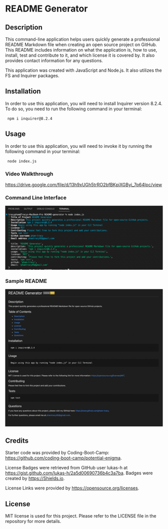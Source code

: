 # README Generator

## Description

This command-line application helps users quickly generate a professional README Markdown file when creating an open source project on GitHub. This README includes information on what the application is, how to use, install, test and contribute to it, and which license it is covered by. It also provides contact information for any questions.

This application was created with JavaScript and Node.js. It also utilizes the FS and Inquirer packages.

## Installation

In order to use this application, you will need to install Inquirer version 8.2.4. To do so, you need to run the following command in your terminal:

     npm i inquirer@8.2.4

## Usage

In order to use this application, you will need to invoke it by running the following command in your terminal:

     node index.js

### Video Walkthrough

https://drive.google.com/file/d/13h9xUGh5trRO2bfBKpiXGByi_7p64Ipc/view

### Command Line Interface

![command-line-interface](./assets/images/CLI%20Terminal_screenshot.png)

### Sample README

![sample-README](./assets/images/README_sample_screenshot.png)

## Credits

Starter code was provided by Coding-Boot-Camp: https://github.com/coding-boot-camp/potential-enigma.

License Badges were retrieved from GitHub user lukas-h at https://gist.github.com/lukas-h/2a5d00690736b4c3a7ba. Badges were created by https://Shields.io.

License Links were provided by https://opensource.org/licenses.

## License

MIT license is used for this project. Please refer to the LICENSE file in the repository for more details.

